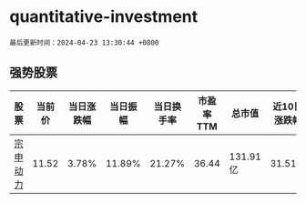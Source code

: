# quantitative-investment

`最后更新时间：2024-04-23 13:30:44 +0800`

## 强势股票

|股票|当前价|当日涨跌幅|当日振幅|当日换手率|市盈率TTM|总市值|近10日涨跌幅|
|----|----|----|----|----|----|----|----|
|[宗申动力](https://xueqiu.com/S/SZ001696)|11.52|3.78%|11.89%|21.27%|36.44|131.91亿|31.51%|
